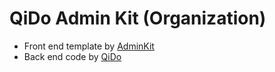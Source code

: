 # QiDo Admin Kit (Organization)
- Front end template by [AdminKit](https://github.com/adminkit/adminkit)
- Back end code by [QiDo](https://github.com/qidotech)
